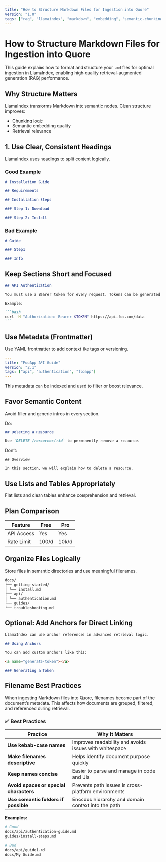 ```yaml
---
title: "How to Structure Markdown Files for Ingestion into Quore"
version: "1.0"
tags: ["rag", "llamaindex", "markdown", "embedding", "semantic-chunking"]
---
```


# How to Structure Markdown Files for Ingestion into Quore

This guide explains how to format and structure your `.md` files for optimal ingestion in LlamaIndex, enabling high-quality retrieval-augmented generation (RAG) performance.

## Why Structure Matters

LlamaIndex transforms Markdown into semantic nodes. Clean structure improves:

- Chunking logic
- Semantic embedding quality
- Retrieval relevance

## 1. Use Clear, Consistent Headings

LlamaIndex uses headings to split content logically.

### Good Example

```markdown
# Installation Guide

## Requirements

## Installation Steps

### Step 1: Download

### Step 2: Install
```

### Bad Example

```markdown
# Guide

### Step1

### Info
```

## Keep Sections Short and Focused

````markdown
## API Authentication

You must use a Bearer token for every request. Tokens can be generated from the settings dashboard.

Example:

```bash
curl -H "Authorization: Bearer $TOKEN" https://api.foo.com/data
```
````

## Use Metadata (Frontmatter)

Use YAML frontmatter to add context like tags or versioning.

```yaml
---
title: "FooApp API Guide"
version: "2.1"
tags: ["api", "authentication", "fooapp"]
---
```

This metadata can be indexed and used to filter or boost relevance.

## Favor Semantic Content

Avoid filler and generic intros in every section.

Do:

```markdown
## Deleting a Resource

Use `DELETE /resources/:id` to permanently remove a resource.
```

Don’t:

```
## Overview

In this section, we will explain how to delete a resource.
```

## Use Lists and Tables Appropriately

Flat lists and clean tables enhance comprehension and retrieval.

## Plan Comparison

| Feature    | Free  | Pro   |
| ---------- | ----- | ----- |
| API Access | Yes   | Yes   |
| Rate Limit | 100/d | 10k/d |

## Organize Files Logically

Store files in semantic directories and use meaningful filenames.

```markdown
docs/
├── getting-started/
│ └── install.md
├── api/
│ └── authentication.md
└── guides/
└── troubleshooting.md
```

## Optional: Add Anchors for Direct Linking

```markdown
LlamaIndex can use anchor references in advanced retrieval logic.

## Using Anchors

You can add custom anchors like this:

<a name="generate-token"></a>

### Generating a Token
```

## Filename Best Practices

When ingesting Markdown files into Quore, filenames become part of the document’s metadata. This affects how documents are grouped, filtered, and referenced during retrieval.

### ✅ Best Practices

| Practice                                | Why It Matters                                              |
|-----------------------------------------|--------------------------------------------------------------|
| **Use kebab-case names**                | Improves readability and avoids issues with whitespace       |
| **Make filenames descriptive**          | Helps identify document purpose quickly                      |
| **Keep names concise**                  | Easier to parse and manage in code and UIs                   |
| **Avoid spaces or special characters**  | Prevents path issues in cross-platform environments          |
| **Use semantic folders if possible**    | Encodes hierarchy and domain context into the path           |

**Examples:**

```bash
# Good
docs/api/authentication-guide.md
guides/install-steps.md

# Bad
docs/api/guide1.md
docs/My Guide.md
```
